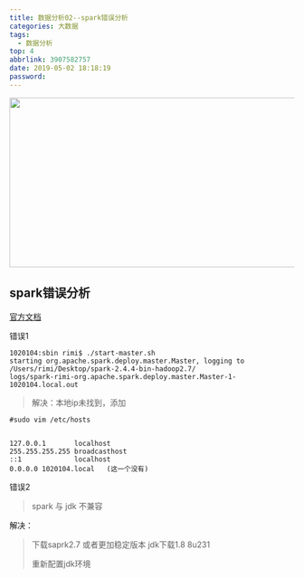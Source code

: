 ```yaml
---
title: 数据分析02--spark错误分析
categories: 大数据
tags:
  - 数据分析
top: 4
abbrlink: 3907582757
date: 2019-05-02 18:18:19
password:
---
```



<img src="https://jwangtec.oss-cn-chengdu.aliyuncs.com/jwangcloud/index/date.jpeg" width="1000" height="300" align="middle" />

## spark错误分析

<!--more-->


[官方文档](http://spark.apache.org/docs/2.4.4/)

错误1

```
1020104:sbin rimi$ ./start-master.sh 
starting org.apache.spark.deploy.master.Master, logging to /Users/rimi/Desktop/spark-2.4.4-bin-hadoop2.7/
logs/spark-rimi-org.apache.spark.deploy.master.Master-1-1020104.local.out

```
>解决：本地ip未找到，添加

```
#sudo vim /etc/hosts


127.0.0.1       localhost
255.255.255.255 broadcasthost
::1             localhost
0.0.0.0 1020104.local   (这一个没有)
```

错误2

>spark 与 jdk 不兼容  

解决：

>下载saprk2.7 或者更加稳定版本  jdk下载1.8  8u231
>
>重新配置jdk环境